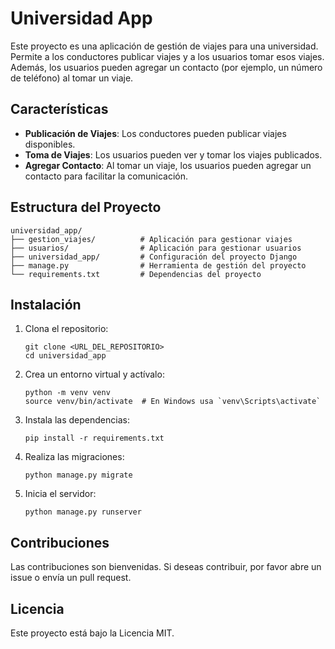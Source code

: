 # Universidad App

Este proyecto es una aplicación de gestión de viajes para una universidad. Permite a los conductores publicar viajes y a los usuarios tomar esos viajes. Además, los usuarios pueden agregar un contacto (por ejemplo, un número de teléfono) al tomar un viaje.

## Características

- **Publicación de Viajes**: Los conductores pueden publicar viajes disponibles.
- **Toma de Viajes**: Los usuarios pueden ver y tomar los viajes publicados.
- **Agregar Contacto**: Al tomar un viaje, los usuarios pueden agregar un contacto para facilitar la comunicación.

## Estructura del Proyecto

```
universidad_app/
├── gestion_viajes/          # Aplicación para gestionar viajes
├── usuarios/                # Aplicación para gestionar usuarios
├── universidad_app/         # Configuración del proyecto Django
├── manage.py                # Herramienta de gestión del proyecto
└── requirements.txt         # Dependencias del proyecto
```

## Instalación

1. Clona el repositorio:
   ```
   git clone <URL_DEL_REPOSITORIO>
   cd universidad_app
   ```

2. Crea un entorno virtual y actívalo:
   ```
   python -m venv venv
   source venv/bin/activate  # En Windows usa `venv\Scripts\activate`
   ```

3. Instala las dependencias:
   ```
   pip install -r requirements.txt
   ```

4. Realiza las migraciones:
   ```
   python manage.py migrate
   ```

5. Inicia el servidor:
   ```
   python manage.py runserver
   ```

## Contribuciones

Las contribuciones son bienvenidas. Si deseas contribuir, por favor abre un issue o envía un pull request.

## Licencia

Este proyecto está bajo la Licencia MIT.